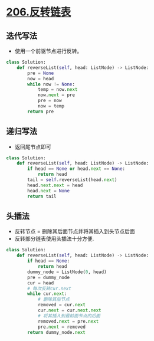 
# [206.反转链表](https://leetcode-cn.com/problems/reverse-linked-list/)
## 迭代写法
+ 使用一个前驱节点进行反转。

``` python
class Solution:
    def reverseList(self, head: ListNode) -> ListNode:
        pre = None
        now = head
        while now != None:
            temp = now.next
            now.next = pre
            pre = now
            now = temp
        return pre
```
## 递归写法
+ 返回尾节点即可

``` python
class Solution:
    def reverseList(self, head: ListNode) -> ListNode:
        if head == None or head.next == None:
            return head
        tail = self.reverseList(head.next)
        head.next.next = head
        head.next = None
        return tail
```

## 头插法
+ 反转节点 = 删除其后面节点并将其插入到头节点后面
+ 反转部分链表使用头插法十分方便.


``` python
class Solution:
    def reverseList(self, head: ListNode) -> ListNode:
        if head == None:
            return head
        dummy_node = ListNode(0, head)
        pre = dummy_node
        cur = head
        # 每次反转cur.next
        while cur.next:
            # 删除其后节点
            removed = cur.next
            cur.next = cur.next.next
            # 将其插入到最前面节点的后面
            removed.next = pre.next
            pre.next = removed
        return dummy_node.next
```

